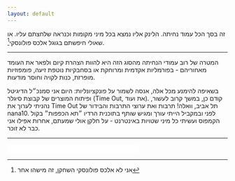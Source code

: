 ```yaml
---
layout: default
---
```


זה בסך הכל עמוד נחיתה. הלינק אליו נמצא בכל מיני מקומות וכנראה שלחצתם עליו. או שאולי חיפשתם בגוגל אלכס פולונסקי[^1].
<hr>

המטרה של רוב עמודי הנחיתה מהסוג הזה היא להוות הצהרת קיום ולפאר את העומד מאחוריהם - בפורמליות אקדמית ומרוחקת או בסחבקיות נוטפת זיעה, פומפוזיות מופרזת, כנות לקויה וחוסר מודעות.

בשאיפה להימנע מכל אלה, אנסה לשמור על פונקציונליות: היום אני סמנכ״ל הדיגיטל ופיתוח המוצרים של קבוצת סיגלר (Time Out, את ועוד). קודם כן, במשך קרוב לעשור, נהניתי לערוך את Time Out תל אביב, וואלה! תרבות ואת ערוצי התרבות והבידור של nana10. לפני ובמקביל הייתי עורך ומגיש שותף בתוכנית הרדיו ״תא הכפפות״ בקול הקמפוס ועשיתי כל מיני שטויות באינטרנט - על חלקן אולי שמעתם, אחרות אפילו אני כבר לא זוכר.

<hr>
<iframe allowtransparency="true" frameborder="0" scrolling="no" src="//platform.twitter.com/widgets/follow_button.html?screen_name=alexpo&lang=he&show_count=false" style="width:300px; height:20px;"></iframe>

[^1]: אני לא אלכס פולונסקי השחקן, זה מישהו אחר